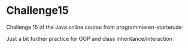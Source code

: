 # Challenge15
Challenge 15 of the Java online course from programmieren-starten.de

Just a bit further practice for OOP and class inheritance/interaction
